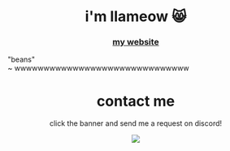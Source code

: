 <h1 align="center">i'm llameow 😸</h1>
<h3 align="center"><a href="google.com">my website</a></p></h3>

<p align="i find code fascinating">
    "beans" <br />
    ~ wwwwwwwwwwwwwwwwwwwwwwwwwwwwww
</p>

<h1 align="center">contact me</h1>
<p align="center">click the banner and send me a request on discord!</p>

<p align="center">
    <a href="https://discord.com/users/443287359425871872"><img src="https://lanyard-profile-readme.vercel.app/api/443287359425871872"/></a>
</p>

